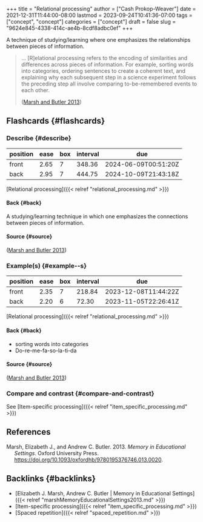 +++
title = "Relational processing"
author = ["Cash Prokop-Weaver"]
date = 2021-12-31T11:44:00-08:00
lastmod = 2023-09-24T10:41:36-07:00
tags = ["concept", "concept"]
categories = ["concept"]
draft = false
slug = "9624e845-4338-414c-ae4b-8cdf8adbc0ef"
+++

A technique of studying/learning where one emphasizes the relationships between pieces of information.

> ... [R]elational processing refers to the encoding of similarities and differences across pieces of information. For example, sorting words into categories, ordering sentences to create a coherent text, and explaining why each subsequent step in a science experiment follows the preceding step all involve comparing to-be-remembered events to each other.
>
> (<a href="#citeproc_bib_item_1">Marsh and Butler 2013</a>)


## Flashcards {#flashcards}


### Describe {#describe}

| position | ease | box | interval | due                  |
|----------|------|-----|----------|----------------------|
| front    | 2.65 | 7   | 348.36   | 2024-06-09T00:51:20Z |
| back     | 2.95 | 7   | 444.75   | 2024-10-09T21:43:18Z |

[Relational processing]({{< relref "relational_processing.md" >}})


#### Back {#back}

A studying/learning technique in which one emphasizes the connections between pieces of information.


#### Source {#source}

(<a href="#citeproc_bib_item_1">Marsh and Butler 2013</a>)


### Example(s) {#example--s}

| position | ease | box | interval | due                  |
|----------|------|-----|----------|----------------------|
| front    | 2.35 | 7   | 218.84   | 2023-12-08T11:44:22Z |
| back     | 2.20 | 6   | 72.30    | 2023-11-05T22:26:41Z |

[Relational processing]({{< relref "relational_processing.md" >}})


#### Back {#back}

-   sorting words into categories
-   Do-re-me-fa-so-la-ti-da


#### Source {#source}

(<a href="#citeproc_bib_item_1">Marsh and Butler 2013</a>)


### Compare and contrast {#compare-and-contrast}

See [Item-specific processing]({{< relref "item_specific_processing.md" >}})

## References

<style>.csl-entry{text-indent: -1.5em; margin-left: 1.5em;}</style><div class="csl-bib-body">
  <div class="csl-entry"><a id="citeproc_bib_item_1"></a>Marsh, Elizabeth J., and Andrew C. Butler. 2013. <i>Memory in Educational Settings</i>. Oxford University Press. <a href="https://doi.org/10.1093/oxfordhb/9780195376746.013.0020">https://doi.org/10.1093/oxfordhb/9780195376746.013.0020</a>.</div>
</div>


## Backlinks {#backlinks}

-   [Elizabeth J. Marsh, Andrew C. Butler | Memory in Educational Settings]({{< relref "marshMemoryEducationalSettings2013.md" >}})
-   [Item-specific processing]({{< relref "item_specific_processing.md" >}})
-   [Spaced repetition]({{< relref "spaced_repetition.md" >}})
